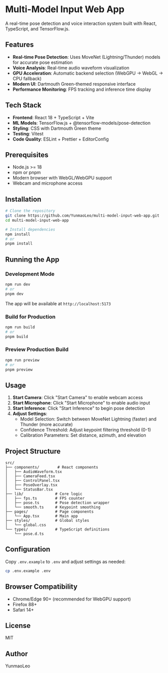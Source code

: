 # Multi-Model Input Web App

A real-time pose detection and voice interaction system built with React, TypeScript, and TensorFlow.js.

## Features

- **Real-time Pose Detection**: Uses MoveNet (Lightning/Thunder) models for accurate pose estimation
- **Voice Analysis**: Real-time audio waveform visualization
- **GPU Acceleration**: Automatic backend selection (WebGPU → WebGL → CPU fallback)
- **Modern UI**: Dartmouth Green-themed responsive interface
- **Performance Monitoring**: FPS tracking and inference time display

## Tech Stack

- **Frontend**: React 18 + TypeScript + Vite
- **ML Models**: TensorFlow.js + @tensorflow-models/pose-detection
- **Styling**: CSS with Dartmouth Green theme
- **Testing**: Vitest
- **Code Quality**: ESLint + Prettier + EditorConfig

## Prerequisites

- Node.js >= 18
- npm or pnpm
- Modern browser with WebGL/WebGPU support
- Webcam and microphone access

## Installation

```bash
# Clone the repository
git clone https://github.com/YunmaoLeo/multi-model-input-web-app.git
cd multi-model-input-web-app

# Install dependencies
npm install
# or
pnpm install
```

## Running the App

### Development Mode

```bash
npm run dev
# or
pnpm dev
```

The app will be available at `http://localhost:5173`

### Build for Production

```bash
npm run build
# or
pnpm build
```

### Preview Production Build

```bash
npm run preview
# or
pnpm preview
```

## Usage

1. **Start Camera**: Click "Start Camera" to enable webcam access
2. **Start Microphone**: Click "Start Microphone" to enable audio input
3. **Start Inference**: Click "Start Inference" to begin pose detection
4. **Adjust Settings**:
   - Model Selection: Switch between MoveNet Lightning (faster) and Thunder (more accurate)
   - Confidence Threshold: Adjust keypoint filtering threshold (0-1)
   - Calibration Parameters: Set distance, azimuth, and elevation

## Project Structure

```
src/
├── components/        # React components
│   ├── AudioWaveform.tsx
│   ├── CameraFeed.tsx
│   ├── ControlPanel.tsx
│   ├── PoseOverlay.tsx
│   └── StatusBar.tsx
├── lib/              # Core logic
│   ├── fps.ts        # FPS counter
│   ├── pose.ts       # Pose detection wrapper
│   └── smooth.ts     # Keypoint smoothing
├── pages/            # Page components
│   └── App.tsx       # Main app
├── styles/           # Global styles
│   └── global.css
└── types/            # TypeScript definitions
    └── pose.d.ts
```

## Configuration

Copy `.env.example` to `.env` and adjust settings as needed:

```bash
cp .env.example .env
```

## Browser Compatibility

- Chrome/Edge 90+ (recommended for WebGPU support)
- Firefox 88+
- Safari 14+

## License

MIT

## Author

YunmaoLeo
